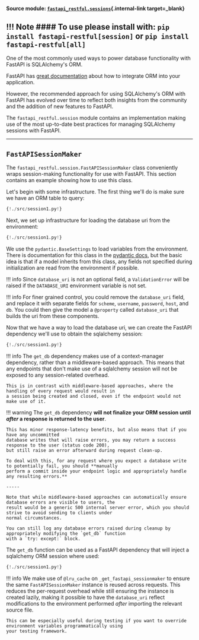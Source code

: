 #### Source module: [`fastapi_restful.sessions`](https://github.com/yuval9313/fastapi-restful/blob/master/fastapi_restful/session.py){.internal-link target=_blank}

!!! Note
    #### To use please install with: `pip install fastapi-restful[session]` or `pip install fastapi-restful[all]`
---


One of the most commonly used ways to power database functionality with FastAPI is SQLAlchemy's ORM.

FastAPI has [great documentation](https://fastapi.tiangolo.com/tutorial/sql-databases/) about how to integrate
ORM into your application.

However, the recommended approach for using SQLAlchemy's ORM with FastAPI has evolved over time to reflect both insights
from the community and the addition of new features to FastAPI.

The `fastapi_restful.session` module contains an implementation making use of the most up-to-date best practices for
managing SQLAlchemy sessions with FastAPI.

---

## `FastAPISessionMaker`
The `fastapi_restful.session.FastAPISessionMaker` class conveniently wraps session-making functionality for use with
FastAPI. This section contains an example showing how to use this class. 

Let's begin with some infrastructure. The first thing we'll do is make sure we have an ORM
table to query:  

```python hl_lines="8 9 11 14 17 18 19 20"
{!./src/session1.py!}
```

Next, we set up infrastructure for loading the database uri from the environment:

```python hl_lines="23 24 25 26"
{!./src/session1.py!}
```

We use the `pydantic.BaseSettings` to load variables from the environment. There is documentation for this class in the
<a href="https://pydantic-docs.helpmanual.io/usage/settings/" class="external-link" target="_blank">pydantic docs</a>,
but the basic idea is that if a model inherits from this class, any fields not specified during initialization
are read from the environment if possible.

!!! info
    Since `database_uri` is not an optional field, a `ValidationError` will be raised if the `DATABASE_URI` environment
    variable is not set.

!!! info
    For finer grained control, you could remove the `database_uri` field, and replace it with
    separate fields for `scheme`, `username`, `password`, `host`, and `db`. You could then give the model a `@property`
    called `database_uri` that builds the uri from these components.

Now that we have a way to load the database uri, we can create the FastAPI dependency we'll use
to obtain the sqlalchemy session:

```python hl_lines="29 30 31 34 35 36 37 38"
{!./src/session1.py!}
```

!!! info
    The `get_db` dependency makes use of a context-manager dependency, rather than a middleware-based approach.
    This means that any endpoints that don't make use of a sqlalchemy session will not be exposed to any
    session-related overhead.
    
    This is in contrast with middleware-based approaches, where the handling of every request would result in
    a session being created and closed, even if the endpoint would not make use of it. 

!!! warning
    The `get_db` dependency **will not finalize your ORM session until *after* a response is returned to the user**.
    
    This has minor response-latency benefits, but also means that if you have any uncommitted
    database writes that will raise errors, you may return a success response to the user (status code 200),
    but still raise an error afterward during request clean-up.

    To deal with this, for any request where you expect a database write to potentially fail, you should **manually
    perform a commit inside your endpoint logic and appropriately handle any resulting errors.**

    -----
    
    Note that while middleware-based approaches can automatically ensure database errors are visible to users, the
    result would be a generic 500 internal server error, which you should strive to avoid sending to clients under
    normal circumstances.

    You can still log any database errors raised during cleanup by appropriately modifying the `get_db` function
    with a `try: except:` block.

The `get_db` function can be used as a FastAPI dependency that will inject a sqlalchemy ORM session where used:

```python hl_lines="45 46"
{!./src/session1.py!}
```

!!! info
    We make use of `@lru_cache` on `_get_fastapi_sessionmaker` to ensure the same `FastAPISessionMaker` instance is
    reused across requests. This reduces the per-request overhead while still ensuring the instance is created
    lazily, making it possible to have the `database_uri` reflect modifications to the environment performed *after*
    importing the relevant source file.
    
    This can be especially useful during testing if you want to override environment variables programmatically using
    your testing framework.
